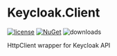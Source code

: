 # Keycloak.Client

[![license](https://img.shields.io/github/license/nagybalint001/Keycloak.Client.svg?maxAge=2592000)](https://github.com/nagybalint001/Keycloak.Client/blob/main/LICENSE) [![NuGet](https://img.shields.io/nuget/v/Keycloak.Client.svg?maxAge=2592000)](https://www.nuget.org/packages/Keycloak.Client/) ![downloads](https://img.shields.io/nuget/dt/Keycloak.Client)

HttpClient wrapper for Keycloak API